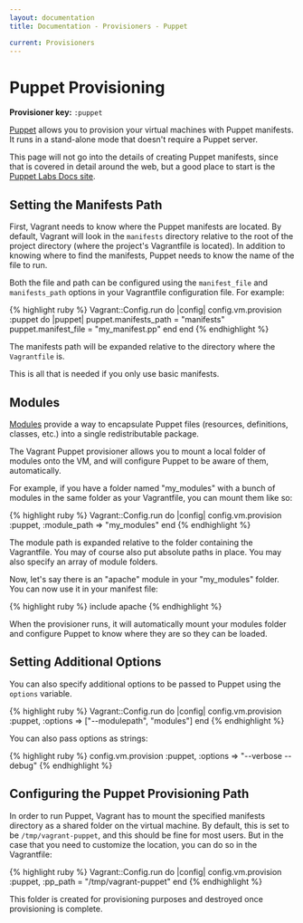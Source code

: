 ```yaml
---
layout: documentation
title: Documentation - Provisioners - Puppet

current: Provisioners
---
```

# Puppet Provisioning

**Provisioner key:** `:puppet`

[Puppet](http://www.puppetlabs.com/puppet) allows you to provision your virtual machines with Puppet manifests.  It
runs in a stand-alone mode that doesn't require a Puppet server.

This page will not go into the details of creating Puppet manifests, since that
is covered in detail around the web, but a good place to start is the [Puppet Labs Docs site](http://docs.puppetlabs.com).

## Setting the Manifests Path

First, Vagrant needs to know where the Puppet manifests are located. By default, Vagrant will
look in the `manifests` directory relative to the root of the project directory (where
the project's Vagrantfile is located). In addition to knowing where to find the manifests,
Puppet needs to know the name of the file to run.

Both the file and path can be configured using the `manifest_file` and `manifests_path` options in your
Vagrantfile configuration file. For example:

{% highlight ruby %}
Vagrant::Config.run do |config|
  config.vm.provision :puppet do |puppet|
    puppet.manifests_path = "manifests"
    puppet.manifest_file = "my_manifest.pp"
  end
end
{% endhighlight %}

The manifests path will be expanded relative to the directory where the
`Vagrantfile` is.

This is all that is needed if you only use basic manifests.

## Modules

[Modules](http://docs.puppetlabs.com/guides/modules.html) provide a way to encapsulate
Puppet files (resources, definitions, classes, etc.) into a single redistributable
package.

The Vagrant Puppet provisioner allows you to mount a local folder of modules
onto the VM, and will configure Puppet to be aware of them, automatically.

For example, if you have a folder named "my_modules" with a bunch of modules
in the same folder as your Vagrantfile, you can mount them like so:

{% highlight ruby %}
Vagrant::Config.run do |config|
  config.vm.provision :puppet, :module_path => "my_modules"
end
{% endhighlight %}

The module path is expanded relative to the folder containing the Vagrantfile.
You may of course also put absolute paths in place. You may also specify an array
of module folders.

Now, let's say there is an "apache" module in your "my_modules" folder. You can
now use it in your manifest file:

{% highlight ruby %}
include apache
{% endhighlight %}

When the provisioner runs, it will automatically mount your modules folder and
configure Puppet to know where they are so they can be loaded.

## Setting Additional Options

You can also specify additional options to be passed to Puppet using the `options` variable.

{% highlight ruby %}
Vagrant::Config.run do |config|
  config.vm.provision :puppet, :options => ["--modulepath", "modules"]
end
{% endhighlight %}

You can also pass options as strings:

{% highlight ruby %}
  config.vm.provision :puppet, :options => "--verbose --debug"
{% endhighlight %}

## Configuring the Puppet Provisioning Path

In order to run Puppet, Vagrant has to mount the specified manifests directory as a
shared folder on the virtual machine. By default, this is set to be `/tmp/vagrant-puppet`,
and this should be fine for most users. But in the case that you need to customize
the location, you can do so in the Vagrantfile:

{% highlight ruby %}
Vagrant::Config.run do |config|
  config.vm.provision :puppet, :pp_path = "/tmp/vagrant-puppet"
end
{% endhighlight %}

This folder is created for provisioning purposes and destroyed once provisioning
is complete.

